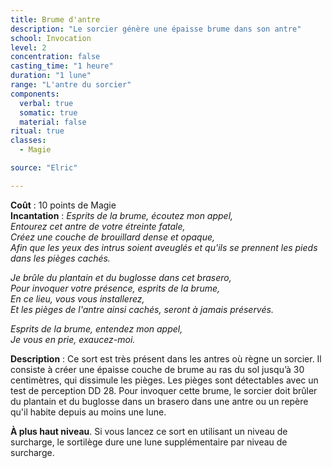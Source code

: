 ```yaml
---
title: Brume d'antre
description: "Le sorcier génère une épaisse brume dans son antre"
school: Invocation
level: 2
concentration: false
casting_time: "1 heure"
duration: "1 lune"
range: "L'antre du sorcier"
components:
  verbal: true
  somatic: true
  material: false
ritual: true
classes:
  - Magie

source: "Elric"

---
```

**Coût** : 10 points de Magie    
**Incantation** : *Esprits de la brume, écoutez mon appel,*    
*Entourez cet antre de votre étreinte fatale,*    
*Créez une couche de brouillard dense et opaque,*    
*Afin que les yeux des intrus soient aveuglés et qu'ils se prennent les pieds dans les pièges cachés.*    

*Je brûle du plantain et du buglosse dans cet brasero,*    
*Pour invoquer votre présence, esprits de la brume,*     
*En ce lieu, vous vous installerez,*     
*Et les pièges de l'antre ainsi cachés, seront à jamais préservés.*     

*Esprits de la brume, entendez mon appel,*   
*Je vous en prie, exaucez-moi.*    

**Description** : Ce sort est très présent dans les antres où règne un sorcier. Il consiste à créer une épaisse couche de brume au ras du sol jusqu’à 30 centimètres, qui dissimule les pièges. Les pièges sont détectables avec un test de perception DD 28. Pour invoquer cette brume, le sorcier doit brûler du plantain et du buglosse dans un brasero dans une antre ou un repère qu'il habite depuis au moins une lune.   

**À plus haut niveau**. Si vous lancez ce sort en utilisant un niveau de surcharge, le sortilège dure une lune supplémentaire par niveau de surcharge.   
